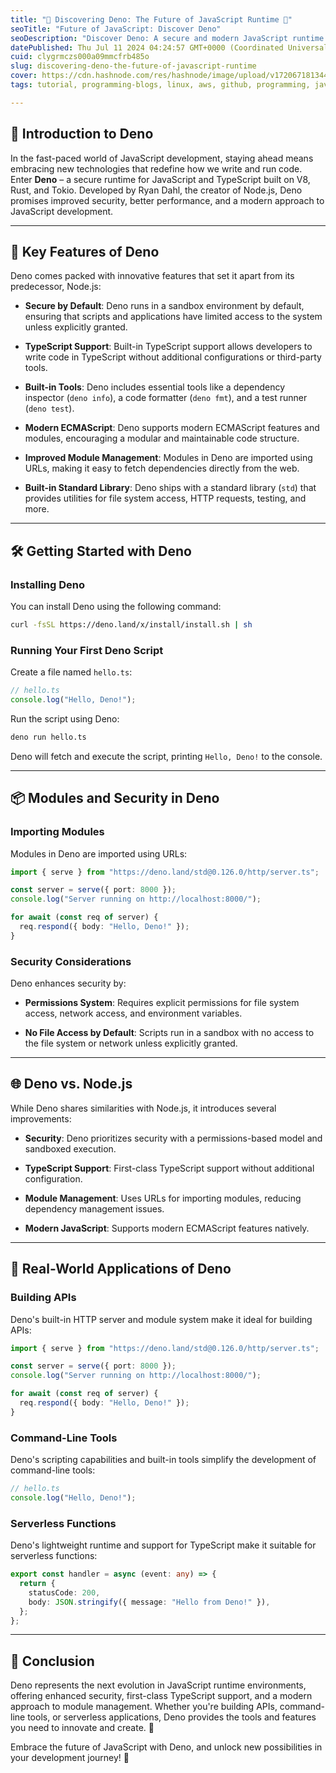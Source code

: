 ```yaml
---
title: "🌟 Discovering Deno: The Future of JavaScript Runtime 🦕"
seoTitle: "Future of JavaScript: Discover Deno"
seoDescription: "Discover Deno: A secure and modern JavaScript runtime with built-in TypeScript support, improved module management, and robust built-in tools"
datePublished: Thu Jul 11 2024 04:24:57 GMT+0000 (Coordinated Universal Time)
cuid: clygrmczs000a09mmcfrb485o
slug: discovering-deno-the-future-of-javascript-runtime
cover: https://cdn.hashnode.com/res/hashnode/image/upload/v1720671813446/8051b24a-8f4b-4e5d-88cf-fe2bf819195a.jpeg
tags: tutorial, programming-blogs, linux, aws, github, programming, javascript, python, web-development, opensource, react-native, nodejs, reactjs, typescript, devops

---
```


## 🦕 Introduction to Deno

In the fast-paced world of JavaScript development, staying ahead means embracing new technologies that redefine how we write and run code. Enter **Deno** – a secure runtime for JavaScript and TypeScript built on V8, Rust, and Tokio. Developed by Ryan Dahl, the creator of Node.js, Deno promises improved security, better performance, and a modern approach to JavaScript development.

---

## 🚀 Key Features of Deno

Deno comes packed with innovative features that set it apart from its predecessor, Node.js:

* **Secure by Default**: Deno runs in a sandbox environment by default, ensuring that scripts and applications have limited access to the system unless explicitly granted.
    
* **TypeScript Support**: Built-in TypeScript support allows developers to write code in TypeScript without additional configurations or third-party tools.
    
* **Built-in Tools**: Deno includes essential tools like a dependency inspector (`deno info`), a code formatter (`deno fmt`), and a test runner (`deno test`).
    
* **Modern ECMAScript**: Deno supports modern ECMAScript features and modules, encouraging a modular and maintainable code structure.
    
* **Improved Module Management**: Modules in Deno are imported using URLs, making it easy to fetch dependencies directly from the web.
    
* **Built-in Standard Library**: Deno ships with a standard library (`std`) that provides utilities for file system access, HTTP requests, testing, and more.
    

---

## 🛠️ Getting Started with Deno

### Installing Deno

You can install Deno using the following command:

```bash
curl -fsSL https://deno.land/x/install/install.sh | sh
```

### Running Your First Deno Script

Create a file named `hello.ts`:

```typescript
// hello.ts
console.log("Hello, Deno!");
```

Run the script using Deno:

```bash
deno run hello.ts
```

Deno will fetch and execute the script, printing `Hello, Deno!` to the console.

---

## 📦 Modules and Security in Deno

### Importing Modules

Modules in Deno are imported using URLs:

```typescript
import { serve } from "https://deno.land/std@0.126.0/http/server.ts";

const server = serve({ port: 8000 });
console.log("Server running on http://localhost:8000/");

for await (const req of server) {
  req.respond({ body: "Hello, Deno!" });
}
```

### Security Considerations

Deno enhances security by:

* **Permissions System**: Requires explicit permissions for file system access, network access, and environment variables.
    
* **No File Access by Default**: Scripts run in a sandbox with no access to the file system or network unless explicitly granted.
    

---

## 🌐 Deno vs. Node.js

While Deno shares similarities with Node.js, it introduces several improvements:

* **Security**: Deno prioritizes security with a permissions-based model and sandboxed execution.
    
* **TypeScript Support**: First-class TypeScript support without additional configuration.
    
* **Module Management**: Uses URLs for importing modules, reducing dependency management issues.
    
* **Modern JavaScript**: Supports modern ECMAScript features natively.
    

---

## 🚀 Real-World Applications of Deno

### Building APIs

Deno's built-in HTTP server and module system make it ideal for building APIs:

```typescript
import { serve } from "https://deno.land/std@0.126.0/http/server.ts";

const server = serve({ port: 8000 });
console.log("Server running on http://localhost:8000/");

for await (const req of server) {
  req.respond({ body: "Hello, Deno!" });
}
```

### Command-Line Tools

Deno's scripting capabilities and built-in tools simplify the development of command-line tools:

```typescript
// hello.ts
console.log("Hello, Deno!");
```

### Serverless Functions

Deno's lightweight runtime and support for TypeScript make it suitable for serverless functions:

```typescript
export const handler = async (event: any) => {
  return {
    statusCode: 200,
    body: JSON.stringify({ message: "Hello from Deno!" }),
  };
};
```

---

## 🎉 Conclusion

Deno represents the next evolution in JavaScript runtime environments, offering enhanced security, first-class TypeScript support, and a modern approach to module management. Whether you're building APIs, command-line tools, or serverless applications, Deno provides the tools and features you need to innovate and create. 🦕

Embrace the future of JavaScript with Deno, and unlock new possibilities in your development journey! 🌟